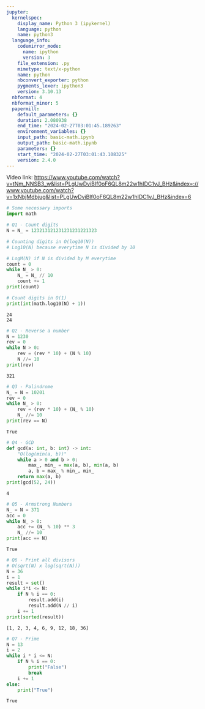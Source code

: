 ```yaml
---
jupyter:
  kernelspec:
    display_name: Python 3 (ipykernel)
    language: python
    name: python3
  language_info:
    codemirror_mode:
      name: ipython
      version: 3
    file_extension: .py
    mimetype: text/x-python
    name: python
    nbconvert_exporter: python
    pygments_lexer: ipython3
    version: 3.10.13
  nbformat: 4
  nbformat_minor: 5
  papermill:
    default_parameters: {}
    duration: 2.080938
    end_time: "2024-02-27T03:01:45.189263"
    environment_variables: {}
    input_path: basic-math.ipynb
    output_path: basic-math.ipynb
    parameters: {}
    start_time: "2024-02-27T03:01:43.108325"
    version: 2.4.0
---
```


<div id="7a3eac84" class="cell markdown"
papermill="{&quot;duration&quot;:5.821e-3,&quot;end_time&quot;:&quot;2024-02-27T03:01:44.556207&quot;,&quot;exception&quot;:false,&quot;start_time&quot;:&quot;2024-02-27T03:01:44.550386&quot;,&quot;status&quot;:&quot;completed&quot;}"
tags="[]">

Video link:
<https://www.youtube.com/watch?v=tNm_NNSB3_w&list=PLgUwDviBIf0oF6QL8m22w1hIDC1vJ_BHz&index=://www.youtube.com/watch?v=1xNbjMdbjug&list=PLgUwDviBIf0oF6QL8m22w1hIDC1vJ_BHz&index=6>

</div>

<div id="27c2f0df" class="cell code" execution_count="1"
execution="{&quot;iopub.execute_input&quot;:&quot;2024-02-27T03:01:44.570558Z&quot;,&quot;iopub.status.busy&quot;:&quot;2024-02-27T03:01:44.569679Z&quot;,&quot;iopub.status.idle&quot;:&quot;2024-02-27T03:01:44.594624Z&quot;,&quot;shell.execute_reply&quot;:&quot;2024-02-27T03:01:44.591066Z&quot;}"
papermill="{&quot;duration&quot;:3.7002e-2,&quot;end_time&quot;:&quot;2024-02-27T03:01:44.598834&quot;,&quot;exception&quot;:false,&quot;start_time&quot;:&quot;2024-02-27T03:01:44.561832&quot;,&quot;status&quot;:&quot;completed&quot;}"
tags="[]">

``` python
# Some necessary imports
import math
```

</div>

<div id="48b302bb" class="cell code" execution_count="2"
execution="{&quot;iopub.execute_input&quot;:&quot;2024-02-27T03:01:44.624360Z&quot;,&quot;iopub.status.busy&quot;:&quot;2024-02-27T03:01:44.622310Z&quot;,&quot;iopub.status.idle&quot;:&quot;2024-02-27T03:01:44.643886Z&quot;,&quot;shell.execute_reply&quot;:&quot;2024-02-27T03:01:44.641476Z&quot;}"
lines_to_next_cell="2"
papermill="{&quot;duration&quot;:4.3409e-2,&quot;end_time&quot;:&quot;2024-02-27T03:01:44.647294&quot;,&quot;exception&quot;:false,&quot;start_time&quot;:&quot;2024-02-27T03:01:44.603885&quot;,&quot;status&quot;:&quot;completed&quot;}"
tags="[]">

``` python
# Q1 - Count digits
N = N_ = 123213121231231231221323

# Counting digits in O(log10(N))
# Log10(N) because everytime N is divided by 10

# LogM(N) if N is divided by M everytime
count = 0
while N_ > 0:
    N_ = N_ // 10
    count += 1
print(count)

# Count digits in O(1)
print(int(math.log10(N) + 1))
```

<div class="output stream stdout">

    24
    24

</div>

</div>

<div id="228219f8" class="cell code" execution_count="3"
execution="{&quot;iopub.execute_input&quot;:&quot;2024-02-27T03:01:44.655418Z&quot;,&quot;iopub.status.busy&quot;:&quot;2024-02-27T03:01:44.654672Z&quot;,&quot;iopub.status.idle&quot;:&quot;2024-02-27T03:01:44.662241Z&quot;,&quot;shell.execute_reply&quot;:&quot;2024-02-27T03:01:44.660544Z&quot;}"
papermill="{&quot;duration&quot;:1.4812e-2,&quot;end_time&quot;:&quot;2024-02-27T03:01:44.665190&quot;,&quot;exception&quot;:false,&quot;start_time&quot;:&quot;2024-02-27T03:01:44.650378&quot;,&quot;status&quot;:&quot;completed&quot;}"
tags="[]">

``` python
# Q2 - Reverse a number
N = 1230
rev = 0
while N > 0:
    rev = (rev * 10) + (N % 10)
    N //= 10
print(rev)
```

<div class="output stream stdout">

    321

</div>

</div>

<div id="50d26615" class="cell code" execution_count="4"
execution="{&quot;iopub.execute_input&quot;:&quot;2024-02-27T03:01:44.673875Z&quot;,&quot;iopub.status.busy&quot;:&quot;2024-02-27T03:01:44.672946Z&quot;,&quot;iopub.status.idle&quot;:&quot;2024-02-27T03:01:44.680976Z&quot;,&quot;shell.execute_reply&quot;:&quot;2024-02-27T03:01:44.679116Z&quot;}"
lines_to_next_cell="1"
papermill="{&quot;duration&quot;:1.58e-2,&quot;end_time&quot;:&quot;2024-02-27T03:01:44.683884&quot;,&quot;exception&quot;:false,&quot;start_time&quot;:&quot;2024-02-27T03:01:44.668084&quot;,&quot;status&quot;:&quot;completed&quot;}"
tags="[]">

``` python
# Q3 - Palindrome
N_ = N = 10201
rev = 0
while N_ > 0:
    rev = (rev * 10) + (N_ % 10)
    N_ //= 10
print(rev == N)
```

<div class="output stream stdout">

    True

</div>

</div>

<div id="7939a9d7" class="cell code" execution_count="5"
execution="{&quot;iopub.execute_input&quot;:&quot;2024-02-27T03:01:44.692009Z&quot;,&quot;iopub.status.busy&quot;:&quot;2024-02-27T03:01:44.691610Z&quot;,&quot;iopub.status.idle&quot;:&quot;2024-02-27T03:01:44.702612Z&quot;,&quot;shell.execute_reply&quot;:&quot;2024-02-27T03:01:44.700614Z&quot;}"
papermill="{&quot;duration&quot;:1.884e-2,&quot;end_time&quot;:&quot;2024-02-27T03:01:44.705246&quot;,&quot;exception&quot;:false,&quot;start_time&quot;:&quot;2024-02-27T03:01:44.686406&quot;,&quot;status&quot;:&quot;completed&quot;}"
tags="[]">

``` python
# Q4 - GCD
def gcd(a: int, b: int) -> int:
    "O(log(min(a, b))"
    while a > 0 and b > 0:
        max_, min_ = max(a, b), min(a, b)
        a, b = max_ % min_, min_
    return max(a, b)
print(gcd(52, 24))
```

<div class="output stream stdout">

    4

</div>

</div>

<div id="a1ad42ba" class="cell code" execution_count="6"
execution="{&quot;iopub.execute_input&quot;:&quot;2024-02-27T03:01:44.714477Z&quot;,&quot;iopub.status.busy&quot;:&quot;2024-02-27T03:01:44.713143Z&quot;,&quot;iopub.status.idle&quot;:&quot;2024-02-27T03:01:44.721347Z&quot;,&quot;shell.execute_reply&quot;:&quot;2024-02-27T03:01:44.719559Z&quot;}"
papermill="{&quot;duration&quot;:1.6255e-2,&quot;end_time&quot;:&quot;2024-02-27T03:01:44.724137&quot;,&quot;exception&quot;:false,&quot;start_time&quot;:&quot;2024-02-27T03:01:44.707882&quot;,&quot;status&quot;:&quot;completed&quot;}"
tags="[]">

``` python
# Q5 - Armstrong Numbers
N_ = N = 371
acc = 0
while N_ > 0:
    acc += (N_ % 10) ** 3
    N_ //= 10
print(acc == N)
```

<div class="output stream stdout">

    True

</div>

</div>

<div id="f64a952c" class="cell code" execution_count="7"
execution="{&quot;iopub.execute_input&quot;:&quot;2024-02-27T03:01:44.733727Z&quot;,&quot;iopub.status.busy&quot;:&quot;2024-02-27T03:01:44.732893Z&quot;,&quot;iopub.status.idle&quot;:&quot;2024-02-27T03:01:44.740850Z&quot;,&quot;shell.execute_reply&quot;:&quot;2024-02-27T03:01:44.739323Z&quot;}"
papermill="{&quot;duration&quot;:1.5358e-2,&quot;end_time&quot;:&quot;2024-02-27T03:01:44.743236&quot;,&quot;exception&quot;:false,&quot;start_time&quot;:&quot;2024-02-27T03:01:44.727878&quot;,&quot;status&quot;:&quot;completed&quot;}"
tags="[]">

``` python
# Q6 - Print all divisors
# O(sqrt(N) x log(sqrt(N)))
N = 36
i = 1
result = set()
while i*i <= N:
    if N % i == 0:
        result.add(i)
        result.add(N // i)
    i += 1
print(sorted(result))
```

<div class="output stream stdout">

    [1, 2, 3, 4, 6, 9, 12, 18, 36]

</div>

</div>

<div id="fb3d2c16" class="cell code" execution_count="8"
execution="{&quot;iopub.execute_input&quot;:&quot;2024-02-27T03:01:44.752215Z&quot;,&quot;iopub.status.busy&quot;:&quot;2024-02-27T03:01:44.751811Z&quot;,&quot;iopub.status.idle&quot;:&quot;2024-02-27T03:01:44.759199Z&quot;,&quot;shell.execute_reply&quot;:&quot;2024-02-27T03:01:44.757383Z&quot;}"
papermill="{&quot;duration&quot;:1.5464e-2,&quot;end_time&quot;:&quot;2024-02-27T03:01:44.761574&quot;,&quot;exception&quot;:false,&quot;start_time&quot;:&quot;2024-02-27T03:01:44.746110&quot;,&quot;status&quot;:&quot;completed&quot;}"
tags="[]">

``` python
# Q7 - Prime
N = 13
i = 2
while i * i <= N:
    if N % i == 0:
        print("False")
        break
    i += 1
else:
    print("True")
```

<div class="output stream stdout">

    True

</div>

</div>
